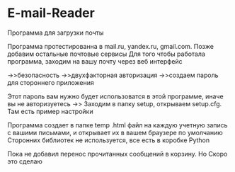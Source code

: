 # E-mail-Reader
Программа для загрузки почты

Программа протестированна в mail.ru, yandex.ru, gmail.com. Позже добавим остальные почтовые сервисы
Для того чтобы работала программа, заходим на вашу почту через веб интерфейс<p>
->>безопасность ->>двухфакторная авторизация ->>создаем пароль для стороннего приложения<p>
Этот пароль вам нужно будет использоватся в этой программе, иначе вы не авторизуетесь
->> Заходим в папку setup, открываем setup.cfg. Там есть пример настройки

Программа создает в папке temp .html файл на каждую учетную запись с вашими письмами,  и открывает их в вашем браузере по умолчанию
Сторонних библиотек не используется, все есть в коробке Python

Пока не добавил перенос прочитанных сообщений в корзину.
Но Скоро это сделаю
